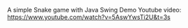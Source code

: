 A simple Snake game with Java Swing
Demo Youtube video: https://www.youtube.com/watch?v=5AswYwsTi2U&t=3s
